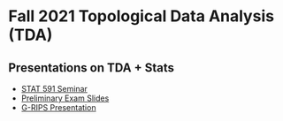 # Fall 2021 Topological Data Analysis (TDA)
## Presentations on TDA + Stats
- [STAT 591 Seminar](seminarF21/)
- [Preliminary Exam Slides](PrelimExamSlides/Prelim_slides.pdf)
- [G-RIPS Presentation](grips22/)